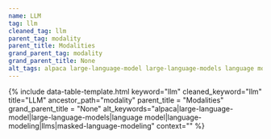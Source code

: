 ```yaml
---
name: LLM
tag: llm
cleaned_tag: llm
parent_tag: modality
parent_title: Modalities
grand_parent_tag: modality
grand_parent_title: None
alt_tags: alpaca large-language-model large-language-models language model language-modeling llms masked-language-modeling
---
```


{% include data-table-template.html 
  keyword="llm" 
  cleaned_keyword="llm" 
  title="LLM"
  ancestor_path="modality" 
  parent_title = "Modalities"
  grand_parent_title = "None"
  alt_keywords="alpaca|large-language-model|large-language-models|language model|language-modeling|llms|masked-language-modeling"
  context=""
%}

